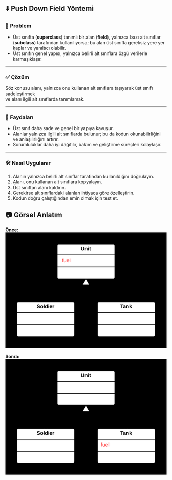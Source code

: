 ## ⬇️ Push Down Field Yöntemi

### 🐞 Problem


- Üst sınıfta (**superclass**) tanımlı bir alan (**field**), yalnızca bazı alt sınıflar (**subclass**) tarafından kullanılıyorsa;
  bu alan üst sınıfta gereksiz yere yer kaplar ve yanıltıcı olabilir.
- Üst sınıfın genel yapısı, yalnızca belirli alt sınıflara özgü verilerle karmaşıklaşır.

---

### ✅ Çözüm

Söz konusu alanı, yalnızca onu kullanan alt sınıflara taşıyarak üst sınıfı sadeleştirmek  
ve alanı ilgili alt sınıflarda tanımlamak.

---

### 🌱 Faydaları

- Üst sınıf daha sade ve genel bir yapıya kavuşur.
- Alanlar yalnızca ilgili alt sınıflarda bulunur; bu da kodun okunabilirliğini ve anlaşılırlığını artırır.
- Sorumluluklar daha iyi dağıtılır, bakım ve geliştirme süreçleri kolaylaşır.

---

### 🛠️ Nasıl Uygulanır

1. Alanın yalnızca belirli alt sınıflar tarafından kullanıldığını doğrulayın.
2. Alanı, onu kullanan alt sınıflara kopyalayın.
3. Üst sınıftan alanı kaldırın.
4. Gerekirse alt sınıflardaki alanları ihtiyaca göre özelleştirin.
5. Kodun doğru çalıştığından emin olmak için test et.



## 📷 Görsel Anlatım

**Önce:**  
![Önceki hali](before.png)

**Sonra:**  
![Sonraki hali](after.png)